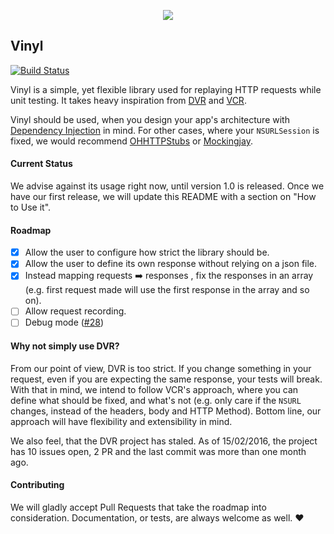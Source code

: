 <p align="center">
<img src="https://dl.dropboxusercontent.com/u/14102938/1455301679_gramphone.png">
</p>

Vinyl
-----

[![Build Status](https://travis-ci.org/Velhotes/Vinyl.svg?branch=master)](https://travis-ci.org/Velhotes/Vinyl)

Vinyl is a simple, yet flexible library used for replaying HTTP requests while unit testing. It takes heavy inspiration from [DVR](https://github.com/venmo/DVR) and [VCR](https://github.com/vcr/vcr).

Vinyl should be used, when you design your app's architecture with [Dependency Injection](https://en.wikipedia.org/wiki/Dependency_injection) in mind. For other cases, where your `NSURLSession` is fixed, we would recommend [OHHTTPStubs](https://github.com/AliSoftware/OHHTTPStubs) or [Mockingjay](https://github.com/kylef/Mockingjay). 

#### Current Status

We advise against its usage right now, until version 1.0 is released. Once we have our first release, we will update this README with a section on "How to Use it".

#### Roadmap

* [X] Allow the user to configure how strict the library should be.
* [X] Allow the user to define its own response without relying on a json file.
* [X] Instead mapping requests ➡️ responses , fix the responses in an array (e.g. first request made will use the first response in the array and so on).
* [ ] Allow request recording.
* [ ] Debug mode ([#28](https://github.com/Velhotes/Vinyl/issues/28))

#### Why not simply use DVR?

From our point of view, DVR is too strict. If you change something in your request, even if you are expecting the same response, your tests will break. With that in mind, we intend to follow VCR's approach, where you can define what should be fixed, and what's not (e.g. only care if the `NSURL` changes, instead of the headers, body and HTTP Method). Bottom line, our approach will have flexibility and extensibility in mind.

We also feel, that the DVR project has staled. As of 15/02/2016, the project has 10 issues open, 2 PR and the last commit was more than one month ago. 

#### Contributing

We will gladly accept Pull Requests that take the roadmap into consideration. Documentation, or tests, are always welcome as well. :heart:


